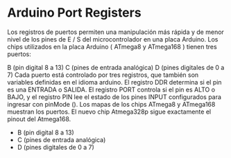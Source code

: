 # Arduino Port Registers 

Los registros de puertos permiten una manipulación más rápida y de menor nivel de los pines de E / S del microcontrolador en una placa Arduino. Los chips utilizados en la placa Arduino ( ATmega8 y ATmega168 ) tienen tres puertos:

B (pin digital 8 a 13)
C (pines de entrada analógica)
D (pines digitales de 0 a 7)
Cada puerto está controlado por tres registros, que también son variables definidas en el idioma arduino. El registro DDR determina si el pin es una ENTRADA o SALIDA. El registro PORT controla si el pin es ALTO o BAJO, y el registro PIN lee el estado de los pines INPUT configurados para ingresar con pinMode (). Los mapas de los chips ATmega8 y ATmega168 muestran los puertos. El nuevo chip Atmega328p sigue exactamente el pinout del Atmega168.

* B (pin digital 8 a 13)
* C (pines de entrada analógica)
* D (pines digitales de 0 a 7)
